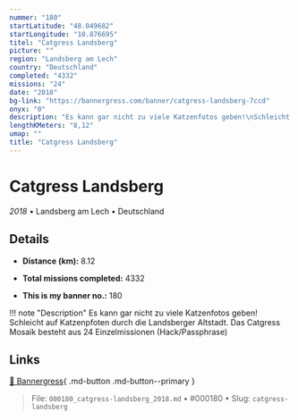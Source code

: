 ```yaml
---
nummer: "180"
startLatitude: "48.049682"
startLongitude: "10.876695"
titel: "Catgress Landsberg"
picture: ""
region: "Landsberg am Lech"
country: "Deutschland"
completed: "4332"
missions: "24"
date: "2018"
bg-link: "https://bannergress.com/banner/catgress-landsberg-7ccd"
onyx: "0"
description: "Es kann gar nicht zu viele Katzenfotos geben!\nSchleicht auf Katzenpfoten durch die Landsberger Altstadt. \nDas Catgress Mosaik besteht aus 24 Einzelmissionen (Hack/Passphrase)"
lengthKMeters: "8,12"
umap: ""
title: "Catgress Landsberg"
---
```

# Catgress Landsberg

*2018* • Landsberg am Lech • Deutschland



## Details
- **Distance (km):** 8.12

- **Total missions completed:** 4332
- **This is my banner no.:** 180


!!! note "Description"
    Es kann gar nicht zu viele Katzenfotos geben!
Schleicht auf Katzenpfoten durch die Landsberger Altstadt. 
Das Catgress Mosaik besteht aus 24 Einzelmissionen (Hack/Passphrase)



## Links
[🔗 Bannergress](https://bannergress.com/banner/catgress-landsberg-7ccd){ .md-button .md-button--primary }



> File: `000180_catgress-landsberg_2018.md` • #000180 • Slug: `catgress-landsberg`
